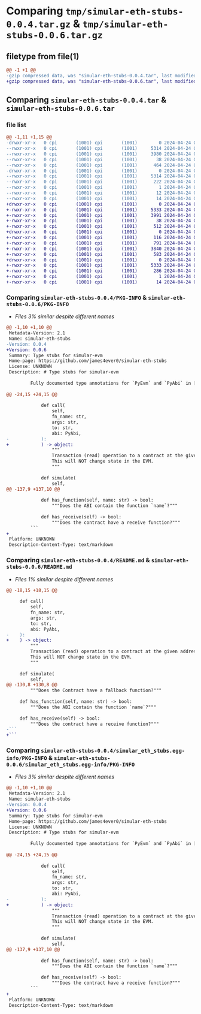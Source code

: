 # Comparing `tmp/simular-eth-stubs-0.0.4.tar.gz` & `tmp/simular-eth-stubs-0.0.6.tar.gz`

## filetype from file(1)

```diff
@@ -1 +1 @@
-gzip compressed data, was "simular-eth-stubs-0.0.4.tar", last modified: Wed Apr 24 02:35:36 2024, max compression
+gzip compressed data, was "simular-eth-stubs-0.0.6.tar", last modified: Wed Apr 24 03:36:52 2024, max compression
```

## Comparing `simular-eth-stubs-0.0.4.tar` & `simular-eth-stubs-0.0.6.tar`

### file list

```diff
@@ -1,11 +1,15 @@
-drwxr-xr-x   0 cpi       (1001) cpi       (1001)        0 2024-04-24 02:35:36.210000 simular-eth-stubs-0.0.4/
--rwxr-xr-x   0 cpi       (1001) cpi       (1001)     5314 2024-04-24 02:35:36.210000 simular-eth-stubs-0.0.4/PKG-INFO
--rwxr-xr-x   0 cpi       (1001) cpi       (1001)     3980 2024-04-24 02:33:35.000000 simular-eth-stubs-0.0.4/README.md
--rwxr-xr-x   0 cpi       (1001) cpi       (1001)       38 2024-04-24 02:35:36.210000 simular-eth-stubs-0.0.4/setup.cfg
--rwxr-xr-x   0 cpi       (1001) cpi       (1001)      464 2024-04-24 02:34:24.000000 simular-eth-stubs-0.0.4/setup.py
-drwxr-xr-x   0 cpi       (1001) cpi       (1001)        0 2024-04-24 02:35:36.210000 simular-eth-stubs-0.0.4/simular_eth_stubs.egg-info/
--rwxr-xr-x   0 cpi       (1001) cpi       (1001)     5314 2024-04-24 02:35:35.000000 simular-eth-stubs-0.0.4/simular_eth_stubs.egg-info/PKG-INFO
--rwxr-xr-x   0 cpi       (1001) cpi       (1001)      222 2024-04-24 02:35:36.000000 simular-eth-stubs-0.0.4/simular_eth_stubs.egg-info/SOURCES.txt
--rwxr-xr-x   0 cpi       (1001) cpi       (1001)        1 2024-04-24 02:35:35.000000 simular-eth-stubs-0.0.4/simular_eth_stubs.egg-info/dependency_links.txt
--rwxr-xr-x   0 cpi       (1001) cpi       (1001)       12 2024-04-24 02:35:35.000000 simular-eth-stubs-0.0.4/simular_eth_stubs.egg-info/requires.txt
--rwxr-xr-x   0 cpi       (1001) cpi       (1001)       14 2024-04-24 02:35:35.000000 simular-eth-stubs-0.0.4/simular_eth_stubs.egg-info/top_level.txt
+drwxr-xr-x   0 cpi       (1001) cpi       (1001)        0 2024-04-24 03:36:52.420000 simular-eth-stubs-0.0.6/
+-rwxr-xr-x   0 cpi       (1001) cpi       (1001)     5333 2024-04-24 03:36:52.420000 simular-eth-stubs-0.0.6/PKG-INFO
+-rwxr-xr-x   0 cpi       (1001) cpi       (1001)     3991 2024-04-24 02:50:14.000000 simular-eth-stubs-0.0.6/README.md
+-rwxr-xr-x   0 cpi       (1001) cpi       (1001)       38 2024-04-24 03:36:52.420000 simular-eth-stubs-0.0.6/setup.cfg
+-rwxr-xr-x   0 cpi       (1001) cpi       (1001)      512 2024-04-24 03:21:01.000000 simular-eth-stubs-0.0.6/setup.py
+drwxr-xr-x   0 cpi       (1001) cpi       (1001)        0 2024-04-24 03:36:52.420000 simular-eth-stubs-0.0.6/simular-stubs/
+-rwxr-xr-x   0 cpi       (1001) cpi       (1001)      116 2024-04-24 03:25:40.000000 simular-eth-stubs-0.0.6/simular-stubs/__init__.pyi
+-rwxr-xr-x   0 cpi       (1001) cpi       (1001)      791 2024-04-24 03:30:26.000000 simular-eth-stubs-0.0.6/simular-stubs/contract.pyi
+-rwxr-xr-x   0 cpi       (1001) cpi       (1001)     3840 2024-04-24 03:00:08.000000 simular-eth-stubs-0.0.6/simular-stubs/simular.pyi
+-rwxr-xr-x   0 cpi       (1001) cpi       (1001)      583 2024-04-24 03:20:31.000000 simular-eth-stubs-0.0.6/simular-stubs/utils.pyi
+drwxr-xr-x   0 cpi       (1001) cpi       (1001)        0 2024-04-24 03:36:52.420000 simular-eth-stubs-0.0.6/simular_eth_stubs.egg-info/
+-rwxr-xr-x   0 cpi       (1001) cpi       (1001)     5333 2024-04-24 03:36:52.000000 simular-eth-stubs-0.0.6/simular_eth_stubs.egg-info/PKG-INFO
+-rwxr-xr-x   0 cpi       (1001) cpi       (1001)      286 2024-04-24 03:36:52.000000 simular-eth-stubs-0.0.6/simular_eth_stubs.egg-info/SOURCES.txt
+-rwxr-xr-x   0 cpi       (1001) cpi       (1001)        1 2024-04-24 03:36:52.000000 simular-eth-stubs-0.0.6/simular_eth_stubs.egg-info/dependency_links.txt
+-rwxr-xr-x   0 cpi       (1001) cpi       (1001)       14 2024-04-24 03:36:52.000000 simular-eth-stubs-0.0.6/simular_eth_stubs.egg-info/top_level.txt
```

### Comparing `simular-eth-stubs-0.0.4/PKG-INFO` & `simular-eth-stubs-0.0.6/PKG-INFO`

 * *Files 3% similar despite different names*

```diff
@@ -1,10 +1,10 @@
 Metadata-Version: 2.1
 Name: simular-eth-stubs
-Version: 0.0.4
+Version: 0.0.6
 Summary: Type stubs for simular-evm
 Home-page: https://github.com/james4ever0/simular-eth-stubs
 License: UNKNOWN
 Description: # Type stubs for simular-evm
         
         Fully documented type annotations for `PyEvm` and `PyAbi` in [simular-evm](https://pypi.org/project/simular-evm)
         
@@ -24,15 +24,15 @@
         
             def call(
                 self,
                 fn_name: str,
                 args: str,
                 to: str,
                 abi: PyAbi,
-            ):
+            ) -> object:
                 """
                 Transaction (read) operation to a contract at the given address `to`.
                 This will NOT change state in the EVM.
                 """
         
             def simulate(
                 self,
@@ -137,9 +137,10 @@
         
             def has_function(self, name: str) -> bool:
                 """Does the ABI contain the function `name`?"""
         
             def has_receive(self) -> bool:
                 """Does the contract have a receive function?"""
         ```
+        
 Platform: UNKNOWN
 Description-Content-Type: text/markdown
```

### Comparing `simular-eth-stubs-0.0.4/README.md` & `simular-eth-stubs-0.0.6/README.md`

 * *Files 1% similar despite different names*

```diff
@@ -18,15 +18,15 @@
 
     def call(
         self,
         fn_name: str,
         args: str,
         to: str,
         abi: PyAbi,
-    ):
+    ) -> object:
         """
         Transaction (read) operation to a contract at the given address `to`.
         This will NOT change state in the EVM.
         """
 
     def simulate(
         self,
@@ -130,8 +130,8 @@
         """Does the Contract have a fallback function?"""
 
     def has_function(self, name: str) -> bool:
         """Does the ABI contain the function `name`?"""
 
     def has_receive(self) -> bool:
         """Does the contract have a receive function?"""
-```
+```
```

### Comparing `simular-eth-stubs-0.0.4/simular_eth_stubs.egg-info/PKG-INFO` & `simular-eth-stubs-0.0.6/simular_eth_stubs.egg-info/PKG-INFO`

 * *Files 3% similar despite different names*

```diff
@@ -1,10 +1,10 @@
 Metadata-Version: 2.1
 Name: simular-eth-stubs
-Version: 0.0.4
+Version: 0.0.6
 Summary: Type stubs for simular-evm
 Home-page: https://github.com/james4ever0/simular-eth-stubs
 License: UNKNOWN
 Description: # Type stubs for simular-evm
         
         Fully documented type annotations for `PyEvm` and `PyAbi` in [simular-evm](https://pypi.org/project/simular-evm)
         
@@ -24,15 +24,15 @@
         
             def call(
                 self,
                 fn_name: str,
                 args: str,
                 to: str,
                 abi: PyAbi,
-            ):
+            ) -> object:
                 """
                 Transaction (read) operation to a contract at the given address `to`.
                 This will NOT change state in the EVM.
                 """
         
             def simulate(
                 self,
@@ -137,9 +137,10 @@
         
             def has_function(self, name: str) -> bool:
                 """Does the ABI contain the function `name`?"""
         
             def has_receive(self) -> bool:
                 """Does the contract have a receive function?"""
         ```
+        
 Platform: UNKNOWN
 Description-Content-Type: text/markdown
```


